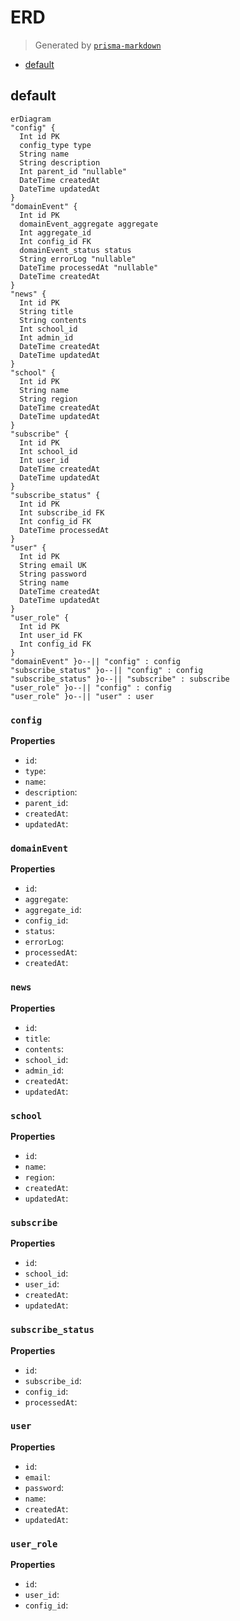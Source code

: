 # ERD
> Generated by [`prisma-markdown`](https://github.com/samchon/prisma-markdown)

- [default](#default)

## default
```mermaid
erDiagram
"config" {
  Int id PK
  config_type type
  String name
  String description
  Int parent_id "nullable"
  DateTime createdAt
  DateTime updatedAt
}
"domainEvent" {
  Int id PK
  domainEvent_aggregate aggregate
  Int aggregate_id
  Int config_id FK
  domainEvent_status status
  String errorLog "nullable"
  DateTime processedAt "nullable"
  DateTime createdAt
}
"news" {
  Int id PK
  String title
  String contents
  Int school_id
  Int admin_id
  DateTime createdAt
  DateTime updatedAt
}
"school" {
  Int id PK
  String name
  String region
  DateTime createdAt
  DateTime updatedAt
}
"subscribe" {
  Int id PK
  Int school_id
  Int user_id
  DateTime createdAt
  DateTime updatedAt
}
"subscribe_status" {
  Int id PK
  Int subscribe_id FK
  Int config_id FK
  DateTime processedAt
}
"user" {
  Int id PK
  String email UK
  String password
  String name
  DateTime createdAt
  DateTime updatedAt
}
"user_role" {
  Int id PK
  Int user_id FK
  Int config_id FK
}
"domainEvent" }o--|| "config" : config
"subscribe_status" }o--|| "config" : config
"subscribe_status" }o--|| "subscribe" : subscribe
"user_role" }o--|| "config" : config
"user_role" }o--|| "user" : user
```

### `config`

**Properties**
  - `id`: 
  - `type`: 
  - `name`: 
  - `description`: 
  - `parent_id`: 
  - `createdAt`: 
  - `updatedAt`: 

### `domainEvent`

**Properties**
  - `id`: 
  - `aggregate`: 
  - `aggregate_id`: 
  - `config_id`: 
  - `status`: 
  - `errorLog`: 
  - `processedAt`: 
  - `createdAt`: 

### `news`

**Properties**
  - `id`: 
  - `title`: 
  - `contents`: 
  - `school_id`: 
  - `admin_id`: 
  - `createdAt`: 
  - `updatedAt`: 

### `school`

**Properties**
  - `id`: 
  - `name`: 
  - `region`: 
  - `createdAt`: 
  - `updatedAt`: 

### `subscribe`

**Properties**
  - `id`: 
  - `school_id`: 
  - `user_id`: 
  - `createdAt`: 
  - `updatedAt`: 

### `subscribe_status`

**Properties**
  - `id`: 
  - `subscribe_id`: 
  - `config_id`: 
  - `processedAt`: 

### `user`

**Properties**
  - `id`: 
  - `email`: 
  - `password`: 
  - `name`: 
  - `createdAt`: 
  - `updatedAt`: 

### `user_role`

**Properties**
  - `id`: 
  - `user_id`: 
  - `config_id`: 